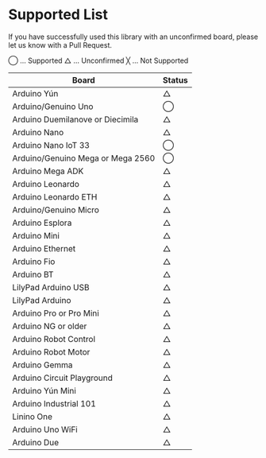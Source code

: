 # Supported List

If you have successfully used this library with an unconfirmed board, please let us know with a Pull Request.

◯ ... Supported
△ ... Unconfirmed
╳ ... Not Supported

| Board | Status |
| --- | --- |
| Arduino Yún | △ |
| Arduino/Genuino Uno | ◯ |
| Arduino Duemilanove or Diecimila | △ |
| Arduino Nano | △ |
| Arduino Nano IoT 33 | ◯ |
| Arduino/Genuino Mega or Mega 2560 | ◯ |
| Arduino Mega ADK | △ |
| Arduino Leonardo | △ |
| Arduino Leonardo ETH | △ |
| Arduino/Genuino Micro | △ |
| Arduino Esplora | △ |
| Arduino Mini | △ |
| Arduino Ethernet | △ |
| Arduino Fio | △ |
| Arduino BT | △ |
| LilyPad Arduino USB | △ |
| LilyPad Arduino | △ |
| Arduino Pro or Pro Mini | △ |
| Arduino NG or older | △ |
| Arduino Robot Control | △ |
| Arduino Robot Motor | △ |
| Arduino Gemma | △ |
| Arduino Circuit Playground | △ |
| Arduino Yún Mini | △ |
| Arduino Industrial 101 | △ |
| Linino One | △ |
| Arduino Uno WiFi | △ |
| Arduino Due | △ |

